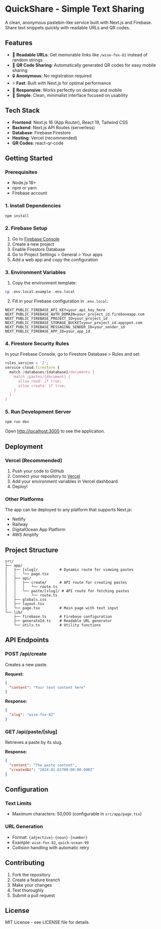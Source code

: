# QuickShare - Simple Text Sharing

A clean, anonymous pastebin-like service built with Next.js and Firebase. Share text snippets quickly with readable URLs and QR codes.

## Features

- 🔗 **Readable URLs**: Get memorable links like `/wise-fox-82` instead of random strings
- 📱 **QR Code Sharing**: Automatically generated QR codes for easy mobile sharing
- 🔒 **Anonymous**: No registration required
- ⚡ **Fast**: Built with Next.js for optimal performance
- 📱 **Responsive**: Works perfectly on desktop and mobile
- 🎯 **Simple**: Clean, minimalist interface focused on usability

## Tech Stack

- **Frontend**: Next.js 16 (App Router), React 19, Tailwind CSS
- **Backend**: Next.js API Routes (serverless)
- **Database**: Firebase Firestore
- **Hosting**: Vercel (recommended)
- **QR Codes**: react-qr-code

## Getting Started

### Prerequisites

- Node.js 18+ 
- npm or yarn
- Firebase account

### 1. Install Dependencies

```bash
npm install
```

### 2. Firebase Setup

1. Go to [Firebase Console](https://console.firebase.google.com/)
2. Create a new project
3. Enable Firestore Database
4. Go to Project Settings > General > Your apps
5. Add a web app and copy the configuration

### 3. Environment Variables

1. Copy the environment template:
```bash
cp .env.local.example .env.local
```

2. Fill in your Firebase configuration in `.env.local`:
```env
NEXT_PUBLIC_FIREBASE_API_KEY=your_api_key_here
NEXT_PUBLIC_FIREBASE_AUTH_DOMAIN=your_project_id.firebaseapp.com
NEXT_PUBLIC_FIREBASE_PROJECT_ID=your_project_id
NEXT_PUBLIC_FIREBASE_STORAGE_BUCKET=your_project_id.appspot.com
NEXT_PUBLIC_FIREBASE_MESSAGING_SENDER_ID=your_sender_id
NEXT_PUBLIC_FIREBASE_APP_ID=your_app_id
```

### 4. Firestore Security Rules

In your Firebase Console, go to Firestore Database > Rules and set:

```javascript
rules_version = '2';
service cloud.firestore {
  match /databases/{database}/documents {
    match /pastes/{document} {
      allow read: if true;
      allow create: if true;
    }
  }
}
```

### 5. Run Development Server

```bash
npm run dev
```

Open [http://localhost:3000](http://localhost:3000) to see the application.

## Deployment

### Vercel (Recommended)

1. Push your code to GitHub
2. Connect your repository to [Vercel](https://vercel.com)
3. Add your environment variables in Vercel dashboard
4. Deploy!

### Other Platforms

The app can be deployed to any platform that supports Next.js:
- Netlify
- Railway
- DigitalOcean App Platform
- AWS Amplify

## Project Structure

```
src/
├── app/
│   ├── [slug]/          # Dynamic route for viewing pastes
│   │   └── page.tsx
│   ├── api/
│   │   ├── create/      # API route for creating pastes
│   │   │   └── route.ts
│   │   └── paste/[slug]/ # API route for fetching pastes
│   │       └── route.ts
│   ├── globals.css
│   ├── layout.tsx
│   └── page.tsx         # Main page with text input
└── lib/
    ├── firebase.ts      # Firebase configuration
    ├── generateId.ts    # Readable URL generator
    └── utils.ts         # Utility functions
```

## API Endpoints

### POST /api/create
Creates a new paste.

**Request:**
```json
{
  "content": "Your text content here"
}
```

**Response:**
```json
{
  "slug": "wise-fox-82"
}
```

### GET /api/paste/[slug]
Retrieves a paste by its slug.

**Response:**
```json
{
  "content": "The paste content",
  "createdAt": "2024-01-01T00:00:00.000Z"
}
```

## Configuration

### Text Limits
- Maximum characters: 50,000 (configurable in `src/app/page.tsx`)

### URL Generation
- Format: `{adjective}-{noun}-{number}`
- Example: `wise-fox-82`, `quick-ocean-99`
- Collision handling with automatic retry

## Contributing

1. Fork the repository
2. Create a feature branch
3. Make your changes
4. Test thoroughly
5. Submit a pull request

## License

MIT License - see LICENSE file for details.
